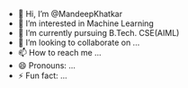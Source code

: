 - 👋 Hi, I’m @MandeepKhatkar
- 👀 I’m interested in Machine Learning
- 🌱 I’m currently pursuing B.Tech. CSE(AIML)
- 💞️ I’m looking to collaborate on ...
- 📫 How to reach me ...
- 😄 Pronouns: ...
- ⚡ Fun fact: ...

<!---
MandeepKhatkar/MandeepKhatkar is a ✨ special ✨ repository because its `README.md` (this file) appears on your GitHub profile.
You can click the Preview link to take a look at your changes.
--->
